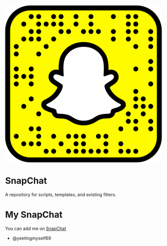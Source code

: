 <p align="center">
  <a href="https://www.snapchat.com/add/yeetingmyself69">
  <img src="snapcode.png" alt="My Snapcode"/>
  </a>
</p>

# SnapChat
A repository for scripts, templates, and existing filters.

# My SnapChat
You can add me on [SnapChat](https://www.snapchat.com/add/yeetingmyself69)
- @yeetingmyself69